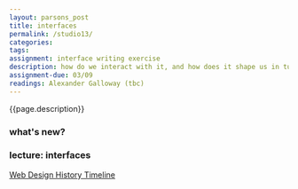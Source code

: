 ```yaml
---  
layout: parsons_post  
title: interfaces
permalink: /studio13/  
categories:   
tags:  
assignment: interface writing exercise
description: how do we interact with it, and how does it shape us in turn? we look at the interface as a concept, a history, and a fundamental way of relating to media and technology.
assignment-due: 03/09
readings: Alexander Galloway (tbc)
---  
```


{{page.description}}

### what's new?

### lecture: interfaces

[Web Design History Timeline](https://www.webdesignmuseum.org/web-design-history)

<!-- Agnes doing functions that friday.

Interfaces and agency. Learn to analyse and critique the interfaces that mediate how we do things in the world (and on the web). Discussion of agency and affordance. 

skeumorphism
Harun Farocki

https://interfacecritique.net/journal/test-link

https://www.flohadler.com/interface/

https://www.microsoft.com/design/fluent/#/

https://material.io/

https://scrollbars.matoseb.com/

https://www.ibm.com/design/language/
 -->